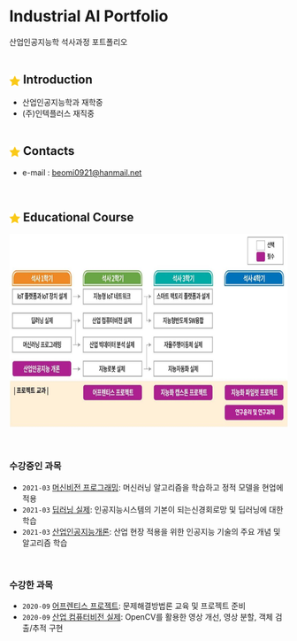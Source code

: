 
# **Industrial AI Portfolio** 

산업인공지능학 석사과정 포트폴리오 
</br></br>

## <img src="./images/icon_star.png"  width="20" height="20" align="center"> Introduction

- 산업인공지능학과 재학중
- (주)인텍플러스 재직중
</br></br>

## <img src="./images/icon_star.png"  width="20" height="20" align="center"> Contacts

- e-mail : beomi0921@hanmail.net
</br>

## <img src="./images/icon_star.png"  width="20" height="20" align="center"> Educational Course

<p align="center">
  
<img src="./images/EdCoourse.JPG"  width="700" height="350">

</p>
</br>

### 수강중인 과목

- `2021-03` [머신비전 프로그래밍](https://github.com/psb1008/portfolio/tree/master/projects/21-1_MachineLearning_Programming): 머신러닝 알고리즘을 학습하고 정적 모델을 현업에 적용
- `2021-03` [딥러닝 실제](https://github.com/psb1008/portfolio/tree/master/projects/21-1_DeepLearning_Reality): 인공지능시스템의 기본이 되는신경회로망 및 딥러닝에 대한 학습
- `2021-03` [산업인공지능개론](https://github.com/psb1008/portfolio/tree/master/projects/21-1_산업인공지능개론): 산업 현장 적용을 위한 인공지능 기술의 주요 개념 및 알고리즘 학습

</br>

### 수강한 과목

- `2020-09` [어프렌티스 프로젝트](https://github.com/psb1008/portfolio/tree/master/projects/20-2_어프렌티스프로젝트): 문제해결방법론 교육 및 프로젝트 준비
- `2020-09` [산업 컴퓨터비전 실제](https://github.com/psb1008/portfolio/tree/master/projects/20-2_ComputerVision): OpenCV를 활용한 영상 개선, 영상 분할, 객체 검출/추적 구현 
